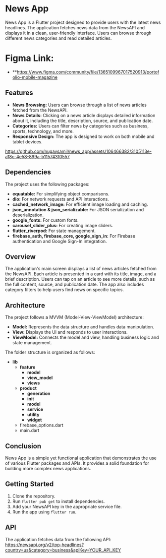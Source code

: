 # News App

News App is a Flutter project designed to provide users with the latest news headlines. The application fetches news data from the NewsAPI and displays it in a clean, user-friendly interface. Users can browse through different news categories and read detailed articles.

# Figma Link: 
- **https://www.figma.com/community/file/1365109967017520913/portofolio-mobile-magazine

## Features

- **News Browsing:** Users can browse through a list of news articles fetched from the NewsAPI.
- **News Details:** Clicking on a news article displays detailed information about it, including the title, description, source, and publication date.
- **Categories:** Users can filter news by categories such as business, sports, technology, and more.
- **Responsive Design:** The app is designed to work on both mobile and tablet devices.

https://github.com/nugaysamil/news_app/assets/106466382/3105113e-a18c-4e58-899a-b115743f0557

## Dependencies

The project uses the following packages:

- **equatable:** For simplifying object comparisons.
- **dio:** For network requests and API interactions.
- **cached_network_image:** For efficient image loading and caching.
- **json_annotation & json_serializable:** For JSON serialization and deserialization.
- **google_fonts:** For custom fonts.
- **carousel_slider_plus:** For creating image sliders.
- **flutter_riverpod:** For state management.
- **firebase_auth, firebase_core, google_sign_in:** For Firebase authentication and Google Sign-In integration.

## Overview

The application's main screen displays a list of news articles fetched from the NewsAPI. Each article is presented in a card with its title, image, and a brief description. Users can tap on an article to see more details, such as the full content, source, and publication date. The app also includes category filters to help users find news on specific topics.

## Architecture

The project follows a MVVM (Model-View-ViewModel) architecture:

- **Model:** Represents the data structure and handles data manipulation.
- **View:** Displays the UI and responds to user interactions.
- **ViewModel:** Connects the model and view, handling business logic and state management.

The folder structure is organized as follows:

- **lib**
  - **feature**
    - **model**
    - **view_model**
    - **views**
  - **product**
    - **generation**
    - **init**
    - **model**
    - **service**
    - **utility**
    - **widget**
  - firebase_options.dart
  - main.dart

## Conclusion

News App is a simple yet functional application that demonstrates the use of various Flutter packages and APIs. It provides a solid foundation for building more complex news applications.

## Getting Started

1. Clone the repository.
2. Run `flutter pub get` to install dependencies.
3. Add your NewsAPI key in the appropriate service file.
4. Run the app using `flutter run`.

## API

The application fetches data from the following API: https://newsapi.org/v2/top-headlines?country=us&category=business&apiKey=YOUR_API_KEY

